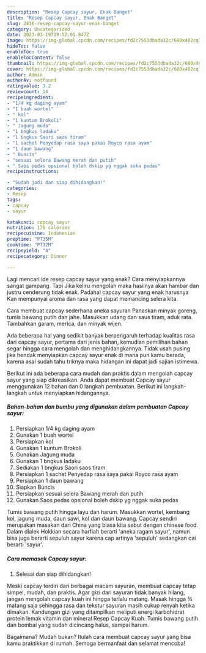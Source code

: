 ```yaml
---
description: "Resep Capcay sayur, Enak Banget"
title: "Resep Capcay sayur, Enak Banget"
slug: 2816-resep-capcay-sayur-enak-banget
category: Uncategorized
date: 2023-03-19T19:52:01.847Z
image: https://img-global.cpcdn.com/recipes/fd2c7553dbada32c/680x482cq70/capcay-sayur-foto-resep-utama.jpg
hideToc: false
enableToc: true
enableTocContent: false
thumbnail: https://img-global.cpcdn.com/recipes/fd2c7553dbada32c/680x482cq70/capcay-sayur-foto-resep-utama.jpg
cover: https://img-global.cpcdn.com/recipes/fd2c7553dbada32c/680x482cq70/capcay-sayur-foto-resep-utama.jpg
author: Admin
authorAv: notfound
ratingvalue: 3.2
reviewcount: 14
recipeingredient:
- "1/4 kg daging ayam"
- "1 buah wortel"
- " kol"
- "1 kuntum Brokoli"
- " Jagung muda"
- "1 bngkus ladaku"
- "1 bngkus Saori saos tiram"
- "1 sachet Penyedap rasa saya pakai Royco rasa ayam"
- "1 daun bawang"
- " Buncis"
- "sesuai selera Bawang merah dan putih"
- " Saos pedas opsional boleh dskip yg nggak suka pedas"
recipeinstructions:

- "Sudah jadi dan siap dihidangkan!"
categories:
- Resep
tags:
- capcay
- sayur

katakunci: capcay sayur 
nutrition: 176 calories
recipecuisine: Indonesian
preptime: "PT35M"
cooktime: "PT32M"
recipeyield: "4"
recipecategory: Dinner

---
```



Lagi mencari ide resep capcay sayur yang enak? Cara menyiapkannya sangat gampang. Tapi Jika keliru mengolah maka hasilnya akan hambar dan justru cenderung tidak enak. Padahal capcay sayur yang enak harusnya Kan mempunyai aroma dan rasa yang dapat memancing selera kita.


Cara membuat capcay sederhana aneka sayuran Panaskan minyak goreng, tumis bawang putih dan jahe. Masukkan udang dan saus tiram, aduk rata. Tambahkan garam, merica, dan minyak wijen.

Ada beberapa hal yang sedikit banyak berpengaruh terhadap kualitas rasa dari capcay sayur, pertama dari jenis bahan, kemudian pemilihan bahan segar hingga cara mengolah dan menghidangkannya. Tidak usah pusing jika hendak menyiapkan capcay sayur enak di mana pun kamu berada, karena asal sudah tahu triknya maka hidangan ini dapat jadi sajian istimewa.


Berikut ini ada beberapa cara mudah dan praktis dalam mengolah capcay sayur yang siap dikreasikan. Anda dapat membuat Capcay sayur menggunakan 12 bahan dan 0 langkah pembuatan. Berikut ini langkah-langkah untuk menyiapkan hidangannya.

<!--inarticleads1-->

##### Bahan-bahan dan bumbu yang digunakan dalam pembuatan Capcay sayur:

1. Persiapkan 1/4 kg daging ayam
1. Gunakan 1 buah wortel
1. Persiapkan  kol
1. Gunakan 1 kuntum Brokoli
1. Gunakan  Jagung muda
1. Gunakan 1 bngkus ladaku
1. Sediakan 1 bngkus Saori saos tiram
1. Persiapkan 1 sachet Penyedap rasa saya pakai Royco rasa ayam
1. Persiapkan 1 daun bawang
1. Siapkan  Buncis
1. Persiapkan sesuai selera Bawang merah dan putih
1. Gunakan  Saos pedas opsional boleh dskip yg nggak suka pedas


Tumis bawang putih hingga layu dan harum. Masukkan wortel, kembang kol, jagung muda, daun sawi, kol dan daun bawang. Capcay sendiri merupakan masakan dari China yang biasa kita sebut dengan chinese food. Dalam dialek Hokkian secara harfiah berarti &#39;aneka ragam sayur&#39;, namun bisa juga berarti sepuluh sayur karena cap artinya &#39;sepuluh&#39; sedangkan cai berarti &#39;sayur&#39;. 

<!--inarticleads2-->

##### Cara memasak Capcay sayur:


1. Selesai dan siap dihidangkan!

Meski capcay terdiri dari berbagai macam sayuran, membuat capcay tetap simpel, mudah, dan praktis. Agar gizi dari sayuran tidak banyak hilang, jangan mengolah capcay kuah ini hingga terlalu matang. Masak hingga ¾ matang saja sehingga rasa dan tekstur sayuran masih cukup renyah ketika dimakan. Kandungan gizi yang ditampilkan meliputi energi karbohidrat protein lemak vitamin dan mineral Resep Capcay Kuah. Tumis bawang putih dan bombai yang sudah dicincang halus, sampai harum. 

Bagaimana? Mudah bukan? Itulah cara membuat capcay sayur yang bisa kamu praktikkan di rumah. Semoga bermanfaat dan selamat mencoba!
